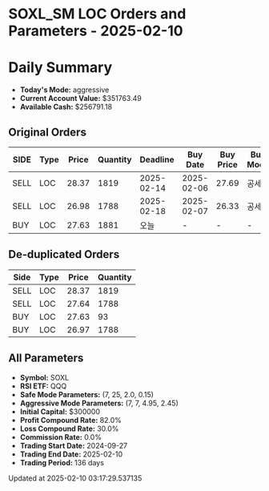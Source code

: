 # SOXL_SM LOC Orders and Parameters - 2025-02-10

# Daily Summary

- **Today's Mode:** aggressive
- **Current Account Value:** $351763.49
- **Available Cash:** $256791.18

## Original Orders

| SIDE | Type | Price | Quantity | Deadline | Buy Date | Buy Price | Buy Mode |
|------|------|-------|----------|----------|----------|-----------|----------|
| SELL | LOC | 28.37 | 1819 | 2025-02-14 | 2025-02-06 | 27.69 | 공세 |
| SELL | LOC | 26.98 | 1788 | 2025-02-18 | 2025-02-07 | 26.33 | 공세 |
| BUY | LOC | 27.63 | 1881 | 오늘 | - | - | - |

## De-duplicated Orders

| Side | Type | Price | Quantity |
|------|------|-------|----------|
| SELL | LOC | 28.37 | 1819 |
| SELL | LOC | 27.64 | 1788 |
| BUY | LOC | 27.63 | 93 |
| BUY | LOC | 26.97 | 1788 |

## All Parameters

- **Symbol:** SOXL
- **RSI ETF:** QQQ
- **Safe Mode Parameters:** (7, 25, 2.0, 0.15)
- **Aggressive Mode Parameters:** (7, 7, 4.95, 2.45)
- **Initial Capital:** $300000
- **Profit Compound Rate:** 82.0%
- **Loss Compound Rate:** 30.0%
- **Commission Rate:** 0.0%
- **Trading Start Date:** 2024-09-27
- **Trading End Date:** 2025-02-10
- **Trading Period:** 136 days

Updated at 2025-02-10 03:17:29.537135
